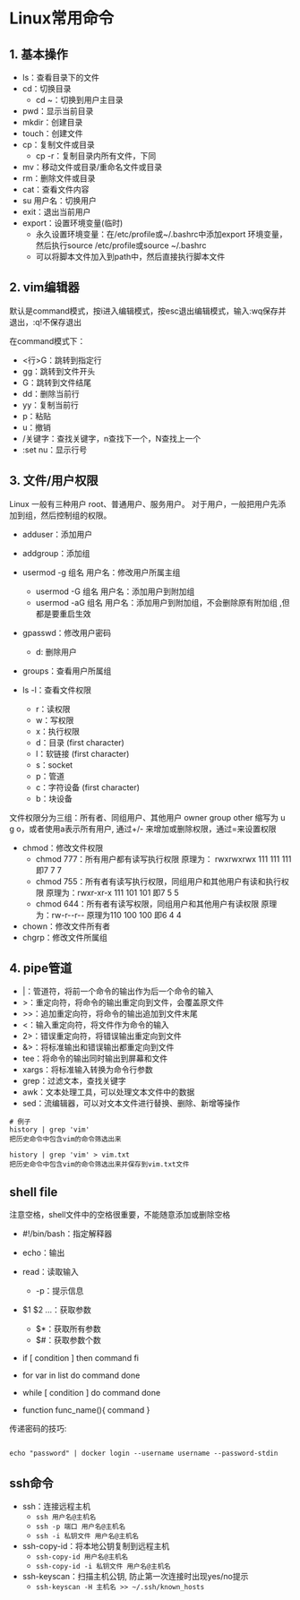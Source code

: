 # Linux常用命令

## 1. 基本操作

- ls：查看目录下的文件
- cd：切换目录
  - cd ~：切换到用户主目录
- pwd：显示当前目录
- mkdir：创建目录
- touch：创建文件
- cp：复制文件或目录
  - cp -r：复制目录内所有文件，下同
- mv：移动文件或目录/重命名文件或目录
- rm：删除文件或目录
- cat：查看文件内容
- su 用户名：切换用户
- exit：退出当前用户
- export：设置环境变量(临时)
  - 永久设置环境变量：在/etc/profile或~/.bashrc中添加export 环境变量， 然后执行source /etc/profile或source ~/.bashrc
  - 可以将脚本文件加入到path中，然后直接执行脚本文件

## 2. vim编辑器

  默认是command模式，按i进入编辑模式，按esc退出编辑模式，输入:wq保存并退出，:q!不保存退出

  在command模式下：
  
- <行>G：跳转到指定行
- gg：跳转到文件开头
- G：跳转到文件结尾
- dd：删除当前行
- yy：复制当前行
- p：粘贴
- u：撤销
- /关键字：查找关键字，n查找下一个，N查找上一个
- :set nu：显示行号
  
## 3. 文件/用户权限

Linux 一般有三种用户 root、普通用户、服务用户。
对于用户，一般把用户先添加到组，然后控制组的权限。

- adduser：添加用户
- addgroup：添加组
- usermod -g 组名 用户名：修改用户所属主组
  - usermod -G 组名 用户名：添加用户到附加组
  - usermod -aG 组名 用户名：添加用户到附加组，不会删除原有附加组 ,但都是要重启生效
- gpasswd：修改用户密码
  - d: 删除用户
- groups：查看用户所属组

- ls -l：查看文件权限
  - r：读权限
  - w：写权限
  - x：执行权限
  - d：目录 (first character)
  - l：软链接 (first character)
  - s：socket
  - p：管道
  - c：字符设备 (first character)
  - b：块设备

文件权限分为三组：所有者、同组用户、其他用户 owner group other 缩写为 u g o，或者使用a表示所有用户, 通过+/- 来增加或删除权限，通过=来设置权限

- chmod：修改文件权限
  - chmod 777：所有用户都有读写执行权限 原理为： rwxrwxrwx 111 111 111 即7 7 7
  - chmod 755：所有者有读写执行权限，同组用户和其他用户有读和执行权限 原理为：rwxr-xr-x 111 101 101 即7 5 5
  - chmod 644：所有者有读写权限，同组用户和其他用户有读权限 原理为：rw-r--r-- 原理为110 100 100 即6 4 4
- chown：修改文件所有者
- chgrp：修改文件所属组

## 4. pipe管道

- |：管道符，将前一个命令的输出作为后一个命令的输入
- \>：重定向符，将命令的输出重定向到文件，会覆盖原文件
- \>>：追加重定向符，将命令的输出追加到文件末尾
- <：输入重定向符，将文件作为命令的输入
- 2>：错误重定向符，将错误输出重定向到文件
- &>：将标准输出和错误输出都重定向到文件
- tee：将命令的输出同时输出到屏幕和文件
- xargs：将标准输入转换为命令行参数
- grep：过滤文本，查找关键字
- awk：文本处理工具，可以处理文本文件中的数据
- sed：流编辑器，可以对文本文件进行替换、删除、新增等操作
  
``` shell
# 例子
history | grep 'vim' 
把历史命令中包含vim的命令筛选出来

history | grep 'vim' > vim.txt
把历史命令中包含vim的命令筛选出来并保存到vim.txt文件
```

## shell file

注意空格，shell文件中的空格很重要，不能随意添加或删除空格

- #!/bin/bash：指定解释器
- echo：输出
- read：读取输入
  - -p：提示信息
- $1 $2 ...：获取参数
  - $*：获取所有参数
  - $#：获取参数个数
- if [ condition ]
  then
    command
  fi
- for var in list
    do
        command
    done
- while [ condition ]
    do
        command
    done

- function func_name(){
    command
}

传递密码的技巧:

```shell

echo "password" | docker login --username username --password-stdin

```

## ssh命令

- ssh：连接远程主机
  - `ssh 用户名@主机名`
  - `ssh -p 端口 用户名@主机名`
  - `ssh -i 私钥文件 用户名@主机名`
- ssh-copy-id：将本地公钥复制到远程主机
  - `ssh-copy-id 用户名@主机名`
  - `ssh-copy-id -i 私钥文件 用户名@主机名`
- ssh-keyscan：扫描主机公钥, 防止第一次连接时出现yes/no提示
  - `ssh-keyscan -H 主机名 >> ~/.ssh/known_hosts`
